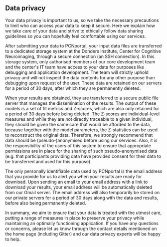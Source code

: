 ## Data privacy

Your data privacy is important to us, so we take the necessary precautions to limit who can access your data to keep it secure. Here we explain how we take care of your data and strive to ethically follow data sharing guidelines so you can hopefully feel comfortable using our services.

After submitting your data to PCNportal, your input data files are transferred to a dedicated storage system at the Donders Institute, Center for Cognitive Neuroimaging, through a secure connection (an SSH connection). In this storage system, only authorised members of our core development team and the center's IT team have access to your data for purposes like debugging and application development. The team will strictly uphold privacy and will not inspect the data contents for any other purpose than debugging upon request of the user. These data are retained on our servers for a period of 30 days, after which they are permanently deleted.

When your results are obtained, they are transferred to a secure public file server that manages the dissemination of the results. The output of these models is a set of fit metrics and Z-scores, which are also only retained for a period of 30 days before being deleted. The Z-scores are individual-level measures and while they are not directly traceable to a given individual, they should be given the same care that would be afforded to the data, because together with the model parameters, the Z-statistics can be used to reconstruct the original data. Therefore, we strongly recommend that data should be (pseudo-)anonymised before using our services. Also, it is the responsibility of the users of this system to ensure that appropriate permissions are in place for the sharing of such pseudo-anonymised data (e.g. that participants providing data have provided consent for their data to be transferred and used for this purpose).

The only personally identifiable data used by PCNportal is the email address that you provide for us to alert you when your results are ready for download. Upon sending an email to your email address with a link to download your results, your email address will be automatically deleted from our Gmail server. The email address will also temporarily be stored on our private servers for a period of 30 days along with the data and results, before also being permanently deleted.

In summary, we aim to ensure that your data is treated with the utmost care, putting a range of measures in place to preserve your privacy while maintaining an optimally functioning application. If you have any questions or concerns, please let us know through the contact details mentioned on the home page (including Gitter) and our data privacy experts will be happy to help.
